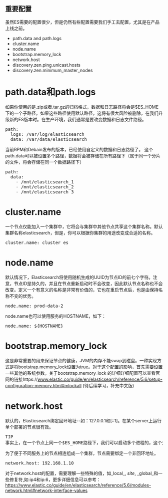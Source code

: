 ## 重要配置
虽然ES需要的配置很少，但是仍然有些配置需要我们手工去配置，尤其是在产品上线之前。
* path.data and path.logs
* cluster.name
* node.name
* bootstrap.memory_lock
* network.host
* discovery.zen.ping.unicast.hosts
* discovery.zen.minimum_master_nodes

# path.data和path.logs
如果你使用的是.zip或者.tar.gz的归档格式，数据和日志路径将会是$ES_HOME下的一个子路径。如果这些路径使用默认路径，这将有很大风险被删除，在我们升级新的ES版本时。在生产环境，我们通常是要改变数据和日志文件路径。
<pre>
path:
  logs: /var/log/elasticsearch
  data: /var/data/elasticsearch
</pre>
当前RPM和Debain发布的版本，已经使用自定义的数据和日志路径了。
这个path.data可以被设置多个路径，数据将会被存储在所有路径下（属于同一个分片的文件，将会存储在同一个数据路径下）
<pre>
path:
  data:
    - /mnt/elasticsearch_1
    - /mnt/elasticsearch_2
    - /mnt/elasticsearch_3
</pre>
# cluster.name
一个节点仅能加入一个集群中，它将会与集群中其他节点共享这个集群名称。默认集群名称elasticsearch，但是，你可以根据你集群的用途改变成合适的名称。
<pre>
cluster.name: cluster_es
</pre>
# node.name
默认情况下，Elasticsearch将使用随机生成的UUID为节点ID的前七个字符。注意，节点ID是持久的，并且在节点重新启动时不会改变，因此默认节点名称也不会改变。定义一个有意义的名称是非常有价值的，它也在重启节点后，也是由保持名称不变的优势。
<pre>
node.name: prod-data-2
</pre>
node.name也可以使用服务的HOSTNAME，如下：
<pre>
node.name: ${HOSTNAME}
</pre>
# bootstrap.memory_lock
这是非常重要的用来保证节点的健康，JVM的内存不能swap到磁盘。一种实现方式是将bootstrap.memory_lock设置为true。对于这个配置的影响，首先需要设置一些其他的系统参数。关于bootstrap.memory_lock 的详细详细配置可以查看官网的链接https://www.elastic.co/guide/en/elasticsearch/reference/5.6/setup-configuration-memory.html#mlockall (待后续学习，补充中文版)
# network.host
默认的，Elasticsearch绑定回环地址--如：127.0.0.1和[::1]。在某个server上运行单个部署的节点很有效。
<pre>
TIP
事实上，在一个节点上同一个$ES_HOME路径下，我们可以启动多个进程的，这个对于验证ES集群特性非常有用，但是不推荐在生成环境上这样应用。
</pre>
为了便于不同服务上的节点相连组成一个集群，节点需要绑定一个非回环地址。
<pre>
network.host: 192.168.1.10
</pre>
对于network.host的配置，需要理解一些特殊的值，如_local_, _site_, _global_和一些修复符,如:ip4和ip:6，更多详细信息可以参考：https://www.elastic.co/guide/en/elasticsearch/reference/5.6/modules-network.html#network-interface-values
